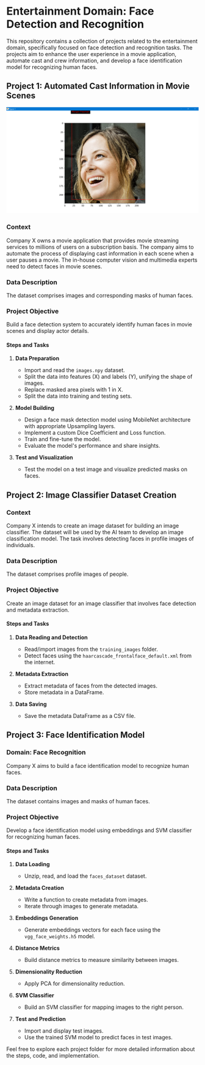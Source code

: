 # Entertainment Domain: Face Detection and Recognition

This repository contains a collection of projects related to the entertainment domain, specifically focused on face detection and recognition tasks. The projects aim to enhance the user experience in a movie application, automate cast and crew information, and develop a face identification model for recognizing human faces.

## Project 1: Automated Cast Information in Movie Scenes

![Entertainment](entertainment.png)

### Context

Company X owns a movie application that provides movie streaming services to millions of users on a subscription basis. The company aims to automate the process of displaying cast information in each scene when a user pauses a movie. The in-house computer vision and multimedia experts need to detect faces in movie scenes.

### Data Description

The dataset comprises images and corresponding masks of human faces.

### Project Objective

Build a face detection system to accurately identify human faces in movie scenes and display actor details.

#### Steps and Tasks

1. **Data Preparation**
   - Import and read the `images.npy` dataset.
   - Split the data into features (X) and labels (Y), unifying the shape of images.
   - Replace masked area pixels with 1 in X.
   - Split the data into training and testing sets.

2. **Model Building**
   - Design a face mask detection model using MobileNet architecture with appropriate Upsampling layers.
   - Implement a custom Dice Coefficient and Loss function.
   - Train and fine-tune the model.
   - Evaluate the model's performance and share insights.

3. **Test and Visualization**
   - Test the model on a test image and visualize predicted masks on faces.

## Project 2: Image Classifier Dataset Creation

### Context

Company X intends to create an image dataset for building an image classifier. The dataset will be used by the AI team to develop an image classification model. The task involves detecting faces in profile images of individuals.

### Data Description

The dataset comprises profile images of people.

### Project Objective

Create an image dataset for an image classifier that involves face detection and metadata extraction.

#### Steps and Tasks

1. **Data Reading and Detection**
   - Read/import images from the `training_images` folder.
   - Detect faces using the `haarcascade_frontalface_default.xml` from the internet.

2. **Metadata Extraction**
   - Extract metadata of faces from the detected images.
   - Store metadata in a DataFrame.

3. **Data Saving**
   - Save the metadata DataFrame as a CSV file.

## Project 3: Face Identification Model

### Domain: Face Recognition

Company X aims to build a face identification model to recognize human faces.

### Data Description

The dataset contains images and masks of human faces.

### Project Objective

Develop a face identification model using embeddings and SVM classifier for recognizing human faces.

#### Steps and Tasks

1. **Data Loading**
   - Unzip, read, and load the `faces_dataset` dataset.

2. **Metadata Creation**
   - Write a function to create metadata from images.
   - Iterate through images to generate metadata.

3. **Embeddings Generation**
   - Generate embeddings vectors for each face using the `vgg_face_weights.h5` model.

4. **Distance Metrics**
   - Build distance metrics to measure similarity between images.

5. **Dimensionality Reduction**
   - Apply PCA for dimensionality reduction.

6. **SVM Classifier**
   - Build an SVM classifier for mapping images to the right person.

7. **Test and Prediction**
   - Import and display test images.
   - Use the trained SVM model to predict faces in test images.

Feel free to explore each project folder for more detailed information about the steps, code, and implementation.
